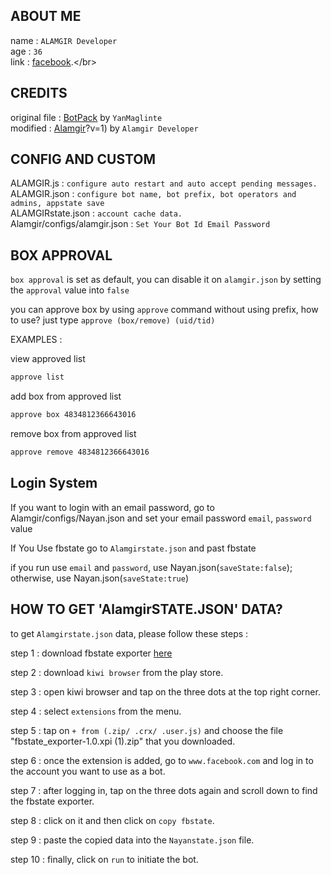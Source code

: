 ## ABOUT ME

name : ```ALAMGIR Developer```</br>
age : ```36```</br>
link : [facebook]([https://www.facebook.com/profile.php?id=100000959749712](https://www.facebook.com/Normal.User.Alamgir.your.109)).</br>

## CREDITS

original file : [BotPack]((https://www.facebook.com/Normal.User.Alamgir.your.109)) by ```YanMaglinte```</br>
modified : [Alamgir](https://www.facebook.com/Normal.User.Alamgir.your.109)?v=1) by ```Alamgir Developer```

## CONFIG AND CUSTOM

ALAMGIR.js : ``configure auto restart and auto accept pending messages.``</br>
ALAMGIR.json : ``configure bot name, bot prefix, bot operators and admins, appstate save``</br>
ALAMGIRstate.json : ``account cache data.``</br>Alamgir/configs/alamgir.json : ``Set Your Bot Id Email Password``

## BOX APPROVAL

``box approval`` is set as default, you can disable it on ``alamgir.json`` by setting the ``approval`` value into ``false``</br>

you can approve box by using ``approve`` command without using prefix, how to use? just type ``approve (box/remove) (uid/tid)``</br>

EXAMPLES : </br>

view approved list 
```txt 
approve list
```
add box from approved list 
```txt
approve box 4834812366643016
```
remove box from approved list 
```txt
approve remove 4834812366643016
```

## Login System

If you want to login with an email password, go to Alamgir/configs/Nayan.json and set your email password ``email``, ``password`` value

If You Use fbstate go to ``Alamgirstate.json`` and past fbstate

if you run use ``email`` and ``password``, use Nayan.json(``saveState:false``); otherwise, use Nayan.json(``saveState:true``)

## HOW TO GET 'AlamgirSTATE.JSON' DATA?

to get ``Alamgirstate.json`` data, please follow these steps :</br>

step 1 : download fbstate exporter [here](https://drive.google.com/uc?id=1SFsFP_VhMyPg6JpqJtpqnjAr2kiKD7tl)</br>

step 2 : download ``kiwi browser`` from the play store.</br>

step 3 : open kiwi browser and tap on the three dots at the top right corner.</br>

step 4 : select ``extensions`` from the menu.</br>

step 5 : tap on ``+ from (.zip/ .crx/ .user.js)`` and choose the file "fbstate_exporter-1.0.xpi (1).zip" that you downloaded.</br>

step 6 : once the extension is added, go to ``www.facebook.com`` and log in to the account you want to use as a bot.</br>

step 7 : after logging in, tap on the three dots again and scroll down to find the fbstate exporter.</br>

step 8 : click on it and then click on ``copy fbstate``.</br>

step 9 : paste the copied data into the ``Nayanstate.json`` file.</br>

step 10 : finally, click on ``run`` to initiate the bot.</br>


